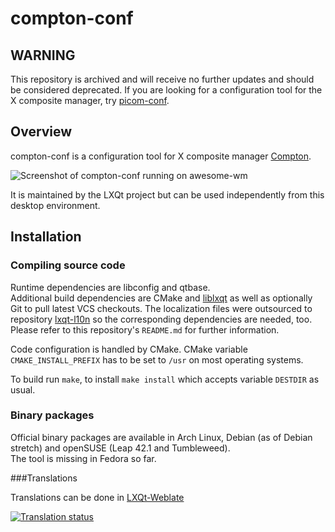 # compton-conf

## WARNING

This repository is archived and will receive no further updates and should be considered deprecated.
If you are looking for a configuration tool for the X composite manager, try [picom-conf](https://github.com/qtilities/picom-conf).

## Overview

compton-conf is a configuration tool for X composite manager [Compton](https://github.com/chjj/compton).   

![Screenshot of compton-conf running on awesome-wm](https://i.imgur.com/2fSiAx8.png)

It is maintained by the LXQt project but can be used independently from this desktop environment.   

## Installation

### Compiling source code

Runtime dependencies are libconfig and qtbase.   
Additional build dependencies are CMake and [liblxqt](https://github.com/lxqt/liblxqt) as well as optionally
Git to pull latest VCS checkouts. The localization files were outsourced to repository [lxqt-l10n](https://github.com/lxqt/lxqt-l10n)
so the corresponding dependencies are needed, too. Please refer to this repository's `README.md` for further information.   

Code configuration is handled by CMake. CMake variable `CMAKE_INSTALL_PREFIX` has to be set to `/usr` on most operating systems.   

To build run `make`, to install `make install` which accepts variable `DESTDIR` as usual.   

### Binary packages

Official binary packages are available in Arch Linux, Debian (as of Debian stretch) and openSUSE (Leap 42.1 and Tumbleweed).   
The tool is missing in Fedora so far.   


###Translations

Translations can be done in [LXQt-Weblate](https://translate.lxqt-project.org/projects/lxqt-configuration/compton-conf/)

<a href="https://translate.lxqt-project.org/projects/lxqt-configuration/compton-conf/">
<img src="https://translate.lxqt-project.org/widgets/lxqt-configuration/-/compton-conf/multi-auto.svg" alt="Translation status" />
</a>

